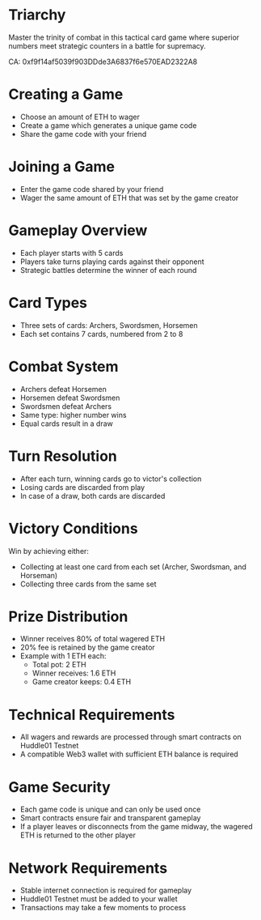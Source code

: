 # Triarchy

Master the trinity of combat in this tactical card game where superior numbers meet strategic counters in a battle for supremacy.

CA: 0xf9f14af5039f903DDde3A6837f6e570EAD2322A8

# Creating a Game
- Choose an amount of ETH to wager
- Create a game which generates a unique game code
- Share the game code with your friend

# Joining a Game
- Enter the game code shared by your friend
- Wager the same amount of ETH that was set by the game creator

# Gameplay Overview
- Each player starts with 5 cards
- Players take turns playing cards against their opponent
- Strategic battles determine the winner of each round

# Card Types
- Three sets of cards: Archers, Swordsmen, Horsemen
- Each set contains 7 cards, numbered from 2 to 8

# Combat System
- Archers defeat Horsemen
- Horsemen defeat Swordsmen
- Swordsmen defeat Archers
- Same type: higher number wins
- Equal cards result in a draw

# Turn Resolution
- After each turn, winning cards go to victor's collection
- Losing cards are discarded from play
- In case of a draw, both cards are discarded

# Victory Conditions
Win by achieving either:
- Collecting at least one card from each set (Archer, Swordsman, and Horseman)
- Collecting three cards from the same set

# Prize Distribution
- Winner receives 80% of total wagered ETH
- 20% fee is retained by the game creator
- Example with 1 ETH each:
  - Total pot: 2 ETH
  - Winner receives: 1.6 ETH
  - Game creator keeps: 0.4 ETH

# Technical Requirements
- All wagers and rewards are processed through smart contracts on Huddle01 Testnet
- A compatible Web3 wallet with sufficient ETH balance is required

# Game Security
- Each game code is unique and can only be used once
- Smart contracts ensure fair and transparent gameplay
- If a player leaves or disconnects from the game midway, the wagered ETH is returned to the other player

# Network Requirements
- Stable internet connection is required for gameplay
- Huddle01 Testnet must be added to your wallet
- Transactions may take a few moments to process